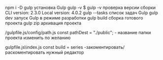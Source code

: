 npm i -D gulp                           установка Gulp 
gulp -v        $ gulp -v                проверка версии сборки
               CLI version: 2.3.0
               Local version: 4.0.2
gulp --tasks                            список задач Gulp
gulp dev                                запуск Gulp в режиме разработки
gulp build                              сборка готового проекта
gulp zip                                архивация проекта

/gulpfile.js/config/path.js const pathDest = "./public";  - название папки проекта изменить по желанию


gulpfile.js\index.js        const build = series -закоментировать/раскоментировать нужный редактор

